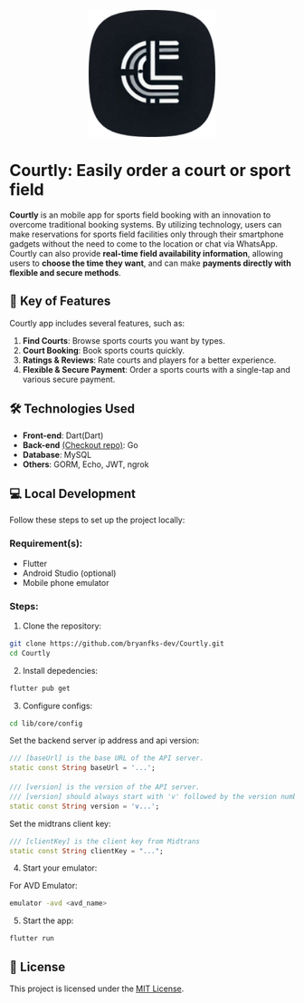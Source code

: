 <p align="center"><img src="web/icons/Icon-192.png" style="width:16em"></p>

# Courtly: Easily order a court or sport field

**Courtly** is an mobile app for sports field booking with an innovation to overcome traditional booking systems. By utilizing technology, users can make reservations for sports field facilities only through their smartphone gadgets without the need to come to the location or chat via WhatsApp. Courtly can also provide **real-time field availability information**, allowing users to **choose the time they want**, and can make **payments directly with flexible and secure methods**.

## 🚀 Key of Features

Courtly app includes several features, such as:

1. **Find Courts**: Browse sports courts you want by types.
2. **Court Booking**: Book sports courts quickly.
3. **Ratings & Reviews**: Rate courts and players for a better experience.
4. **Flexible & Secure Payment**: Order a sports courts with a single-tap and various secure payment.

## 🛠️ Technologies Used

- **Front-end**: Dart(Dart)
- **Back-end** [(Checkout repo)](https://github.com/bryanfks-dev/Courtly-Service): Go
- **Database**: MySQL
- **Others**: GORM, Echo, JWT, ngrok

## 💻 Local Development

Follow these steps to set up the project locally:

### Requirement(s):

- Flutter
- Android Studio (optional)
- Mobile phone emulator

### Steps:

1. Clone the repository:

```bash
git clone https://github.com/bryanfks-dev/Courtly.git
cd Courtly
```

2. Install depedencies:

```bash
flutter pub get
```

3. Configure configs:

```bash
cd lib/core/config
```

Set the backend server ip address and api version:

```dart
/// [baseUrl] is the base URL of the API server.
static const String baseUrl = '...';

/// [version] is the version of the API server.
/// [version] should always start with 'v' followed by the version number.
static const String version = 'v...';
```

Set the midtrans client key:

```dart
/// [clientKey] is the client key from Midtrans
static const String clientKey = "...";
```

4. Start your emulator:

For AVD Emulator:

```bash
emulator -avd <avd_name>
```

5. Start the app:

```bash
flutter run
```

## 📄 License

This project is licensed under the [MIT License](https://github.com/bryanfks-dev/Courtly/blob/main/LICENSE).
